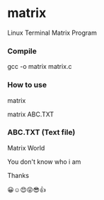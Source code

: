 # matrix
Linux Terminal Matrix Program


### Compile
gcc -o matrix matrix.c


### How to use
matrix

matrix ABC.TXT


### ABC.TXT (Text file)
Matrix World

You don't know who i am

Thanks

😀☺️😍😝😎👍
